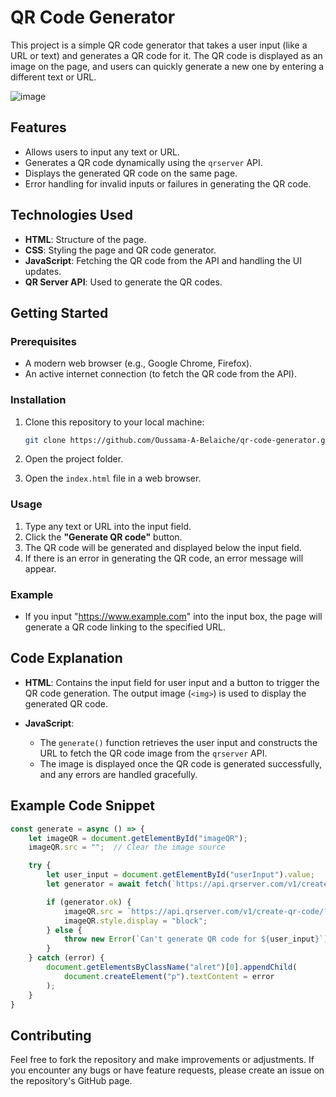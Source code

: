 
# QR Code Generator

This project is a simple QR code generator that takes a user input (like a URL or text) and generates a QR code for it. The QR code is displayed as an image on the page, and users can quickly generate a new one by entering a different text or URL.

![image](https://github.com/user-attachments/assets/6a576226-656c-4e39-b6b5-c065b17d1b59)



## Features
- Allows users to input any text or URL.
- Generates a QR code dynamically using the `qrserver` API.
- Displays the generated QR code on the same page.
- Error handling for invalid inputs or failures in generating the QR code.

## Technologies Used
- **HTML**: Structure of the page.
- **CSS**: Styling the page and QR code generator.
- **JavaScript**: Fetching the QR code from the API and handling the UI updates.
- **QR Server API**: Used to generate the QR codes.

## Getting Started

### Prerequisites
- A modern web browser (e.g., Google Chrome, Firefox).
- An active internet connection (to fetch the QR code from the API).

### Installation

1. Clone this repository to your local machine:

   ```bash
   git clone https://github.com/Oussama-A-Belaiche/qr-code-generator.git
   ```

2. Open the project folder.

3. Open the `index.html` file in a web browser.

### Usage

1. Type any text or URL into the input field.
2. Click the **"Generate QR code"** button.
3. The QR code will be generated and displayed below the input field.
4. If there is an error in generating the QR code, an error message will appear.

### Example
- If you input "https://www.example.com" into the input box, the page will generate a QR code linking to the specified URL.

## Code Explanation

- **HTML**: Contains the input field for user input and a button to trigger the QR code generation. The output image (`<img>`) is used to display the generated QR code.
  
- **JavaScript**:
  - The `generate()` function retrieves the user input and constructs the URL to fetch the QR code image from the `qrserver` API.
  - The image is displayed once the QR code is generated successfully, and any errors are handled gracefully.

## Example Code Snippet

```javascript
const generate = async () => {
    let imageQR = document.getElementById("imageQR");
    imageQR.src = "";  // Clear the image source

    try {
        let user_input = document.getElementById("userInput").value;
        let generator = await fetch(`https://api.qrserver.com/v1/create-qr-code/?size=150x150&data=${user_input}`);

        if (generator.ok) {
            imageQR.src = `https://api.qrserver.com/v1/create-qr-code/?size=150x150&data=${user_input}`;
            imageQR.style.display = "block";
        } else {
            throw new Error(`Can't generate QR code for ${user_input}`);
        }
    } catch (error) {
        document.getElementsByClassName("alret")[0].appendChild(
            document.createElement("p").textContent = error
        );
    }
}
```

## Contributing

Feel free to fork the repository and make improvements or adjustments. If you encounter any bugs or have feature requests, please create an issue on the repository's GitHub page.


